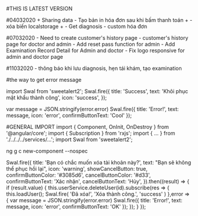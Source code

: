 #THIS IS LATEST VERSION

#04032020
    + Sharing data
    - Tạo bản in hóa đơn sau khi bấm thanh toán +
    - xóa biến localstorage +
    - Get diagnosis
    - custom hóa đơn


#07032020
    - Need to create customer's history page
    - customer's history page for doctor and admin
    - Add reset pass function for admin
    - Add Examination Record Detail for Admin and doctor
    - Fix logo responsive for admin and doctor page

#11032020
    - thông báo khi lưu diagnosis, hẹn tái khám, tạo examination


#the way to get error message

import Swal from 'sweetalert2';
Swal.fire({
        title: 'Success',
        text: 'Khôi phục mật khẩu thành công',
        icon: 'success',
      });

var message = JSON.stringify(error.error)
      Swal.fire({
        title: 'Error!',
        text: message,
        icon: 'error',
        confirmButtonText: 'Cool'
      });


#GENERAL IMPORT
import { Component, OnInit, OnDestroy } from '@angular/core';
import { Subscription } from 'rxjs';
import { ... } from './../../../services/...';
import Swal from 'sweetalert2';

ng g c new-component --nospec

Swal.fire({
      title: 'Bạn có chắc muốn xóa tài khoản này?',
      text: "Bạn sẽ không thể phục hồi lại",
      icon: 'warning',
      showCancelButton: true,
      confirmButtonColor: '#3085d6',
      cancelButtonColor: '#d33',
      confirmButtonText: 'Xác nhận',
      cancelButtonText: 'Hủy',
    }).then((result) => {
      if (result.value) {
        this.userService.deleteUser(id).subscribe(res => {
          this.loadUser();
          Swal.fire(
            'Đã xóa!',
            'Xóa thành công.',
            'success'
          )
        },error => {
          var message = JSON.stringify(error.error)
          Swal.fire({
            title: 'Error!',
            text: message,
            icon: 'error',
            confirmButtonText: 'OK'
          });
        });
      }
    });
